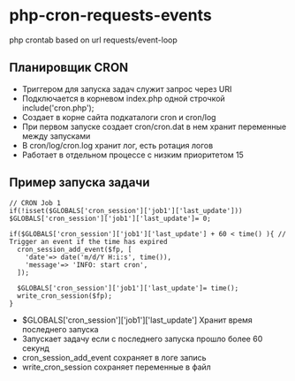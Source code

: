 # php-cron-requests-events
php crontab based on url requests/event-loop 

## Планировщик CRON
- Триггером для запуска задач служит запрос через URI
- Подключается в корневом index.php одной строчкой include('cron.php');
- Создает в корне сайта подкаталоги cron и cron/log
- При первом запуске создает cron/cron.dat в нем хранит переменные между запусками
- В cron/log/cron.log хранит лог, есть ротация логов
- Работает в отдельном процессе с низким приоритетом 15

## Пример запуска задачи
```
// CRON Job 1
if(!isset($GLOBALS['cron_session']['job1']['last_update'])) $GLOBALS['cron_session']['job1']['last_update']= 0;

if($GLOBALS['cron_session']['job1']['last_update'] + 60 < time() ){ // Trigger an event if the time has expired
  cron_session_add_event($fp, [
    'date'=> date('m/d/Y H:i:s', time()),
    'message'=> 'INFO: start cron',
  ]);

  $GLOBALS['cron_session']['job1']['last_update']= time();
  write_cron_session($fp);
}
```
- $GLOBALS['cron_session']['job1']['last_update'] Хранит время последнего запуска
- Запускает задачу если с последнего запуска прошло более 60 секунд
- cron_session_add_event сохраняет в логе запись
- write_cron_session сохраняет переменные в файл
